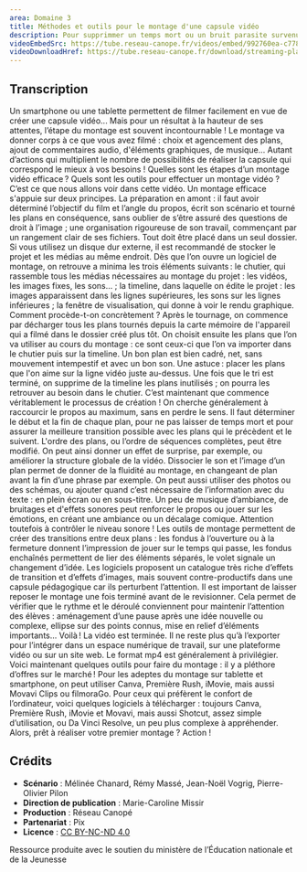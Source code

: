 ```yaml
---
area: Domaine 3
title: Méthodes et outils pour le montage d'une capsule vidéo
description: Pour supprimmer un temps mort ou un bruit parasite survenu lors de votre captation vidéo, le montage sera votre allié ! Plus d'informations dans cette vidéo
videoEmbedSrc: https://tube.reseau-canope.fr/videos/embed/992760ea-c778-4f45-b7fe-ff427c2c49db
videoDownloadHref: https://tube.reseau-canope.fr/download/streaming-playlists/hls/videos/992760ea-c778-4f45-b7fe-ff427c2c49db-1080-fragmented.mp4
---
```


## Transcription

Un smartphone ou une tablette permettent de filmer facilement en vue de créer une capsule vidéo... Mais pour un résultat à la hauteur de ses attentes, l’étape du montage est souvent incontournable !
Le montage va donner corps à ce que vous avez filmé :  choix et agencement des plans, ajout de commentaires audio, d'éléments graphiques, de musique... Autant d’actions qui multiplient le nombre de possibilités de réaliser la capsule qui correspond le mieux à vos besoins !
Quelles sont les étapes d’un montage vidéo efficace ?
Quels sont les outils pour effectuer un montage vidéo ?
C’est ce que nous allons voir dans cette vidéo.
Un montage efficace s'appuie sur deux principes. La préparation en amont : il faut avoir déterminé l’objectif du film et l’angle du propos, écrit son scénario et tourné les plans en conséquence, sans oublier de s’être assuré des questions de droit à l’image ; une organisation rigoureuse de son travail, commençant par un rangement clair de ses fichiers. Tout doit être placé dans un seul dossier.
Si vous utilisez un disque dur externe, il est recommandé de stocker le projet et les médias au même endroit.
Dès que l’on ouvre un logiciel de montage, on retrouve a minima les trois éléments suivants : le chutier, qui rassemble tous les médias nécessaires au montage du projet : les vidéos, les images fixes, les sons... ; la timeline, dans laquelle on édite le projet : les images apparaissent dans les lignes supérieures, les sons sur les lignes inférieures ; la fenêtre de visualisation, qui donne à voir le rendu graphique.
Comment procède-t-on concrètement ?
Après le tournage, on commence par décharger tous les plans tournés depuis la carte mémoire de l'appareil qui a filmé dans le dossier créé plus tôt. On choisit ensuite les plans que l’on va utiliser au cours du montage : ce sont ceux-ci que l’on va importer dans le chutier puis sur la timeline.
Un bon plan est bien cadré, net, sans mouvement intempestif et avec un bon son.  Une astuce : placer les plans que l'on aime sur la ligne vidéo juste au-dessus. Une fois que le tri est terminé, on supprime de la timeline les plans inutilisés ; on pourra les retrouver au besoin dans le chutier.
C’est maintenant que commence véritablement le processus de création !
On cherche généralement à raccourcir le propos au maximum, sans en perdre le sens. Il faut déterminer le début et la fin de chaque plan, pour ne pas laisser de temps mort et pour assurer la meilleure transition possible avec les plans qui le précèdent et le suivent.
L'ordre des plans, ou l’ordre de séquences complètes, peut être modifié. On peut ainsi donner un effet de surprise, par exemple, ou améliorer la structure globale de la vidéo.
Dissocier le son et l’image d’un plan permet de donner de la fluidité au montage, en changeant de plan avant la fin d’une phrase par exemple.
On peut aussi utiliser des photos ou des schémas, ou ajouter quand c’est nécessaire de l’information avec du texte : en plein écran ou en sous-titre.
Un peu de musique d’ambiance, de bruitages et d'effets sonores peut renforcer le propos ou jouer sur les émotions, en créant une ambiance ou un décalage comique. Attention toutefois à contrôler le niveau sonore !
Les outils de montage permettent de créer des transitions entre deux plans : les fondus à l’ouverture ou à la fermeture donnent l’impression de jouer sur le temps qui passe, les fondus enchaînés permettent de lier des éléments séparés, le volet signale un changement d’idée.
Les logiciels proposent un catalogue très riche d’effets de transition et d’effets d’images, mais souvent contre-productifs dans une capsule pédagogique car ils perturbent l’attention.
Il est important de laisser reposer le montage une fois terminé avant de le revisionner. Cela permet de vérifier que le rythme et le déroulé conviennent pour maintenir l’attention des élèves : aménagement d’une pause après une idée nouvelle ou complexe, ellipse sur des points connus, mise en relief d’éléments importants...
Voilà ! La vidéo est terminée.
Il ne reste plus qu’à l’exporter pour l’intégrer dans un espace numérique de travail, sur une plateforme vidéo ou sur un site web. Le format mp4 est généralement à privilégier.
Voici maintenant quelques outils pour faire du montage : il y a pléthore d’offres sur le marché !
Pour les adeptes du montage sur tablette et smartphone, on peut utiliser Canva, Première Rush, iMovie, mais aussi Movavi Clips ou filmoraGo.
Pour ceux qui préfèrent le confort de l’ordinateur, voici quelques logiciels à télécharger : toujours Canva, Première Rush, iMovie et Movavi, mais aussi Shotcut, assez simple d’utilisation, ou Da Vinci Resolve, un peu plus complexe à appréhender.
Alors, prêt à réaliser votre premier montage ?
Action !

## Crédits

- **Scénario** : Mélinée Chanard, Rémy Massé, Jean-Noël Vogrig, Pierre-Olivier Pilon
- **Direction de publication** : Marie-Caroline Missir
- **Production** : Réseau Canopé
- **Partenariat** : Pix
- **Licence** : [CC BY-NC-ND 4.0](https://creativecommons.org/licenses/by-nc-nd/4.0/deed.fr)

Ressource produite avec le soutien du ministère de l’Éducation nationale et de la Jeunesse
